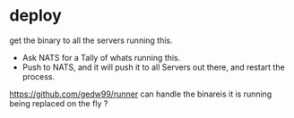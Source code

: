 # deploy

get the binary to all the servers running this.

- Ask NATS for a Tally of whats running this.
- Push to NATS, and it will push it to all Servers out there, and restart the process.

https://github.com/gedw99/runner can handle the binareis it is running being replaced on the fly ?